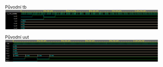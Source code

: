 Původní tb
![real switch](simulations/real_switch_tb_puvodni.png)

Původní uut
![real switch](simulations/real_switch_uut_puvodni.png)
